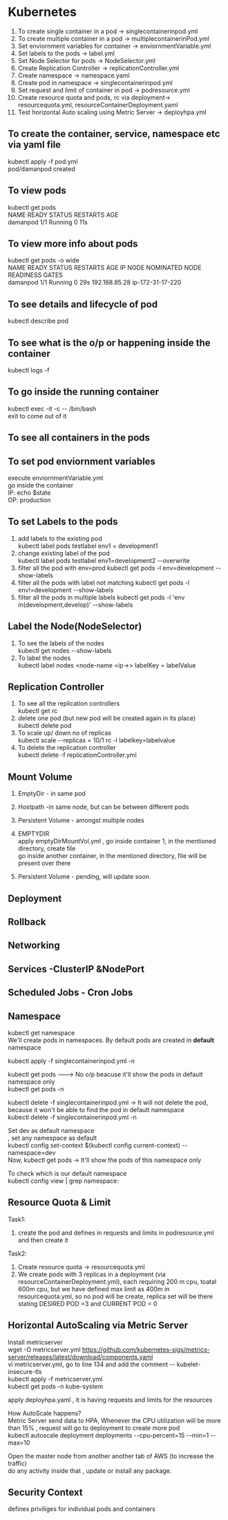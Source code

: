# Kubernetes
1. To create single container in a pod -> singlecontainerinpod.yml</br>
2. To create multiple container in a pod -> multiplecontainerinPod.yml</br>
3. Set enviornment variables for container -> enviornmentVariable.yml </br>
4. Set labels to the pods -> label.yml </br>
5. Set Node Selector for pods -> NodeSelector.yml</br>
6. Create Replication Controller -> replicationController.yml</br>
7. Create namespace -> namespace.yaml</br>
8. Create pod in namespace -> singlecontainerinpod.yml</br>
9. Set request and limit of container in pod -> podresource.yml</br>
10. Create resource quota and pods, rc via deployment-> resourcequota.yml, resourceContainerDeployment.yaml</br>
11. Test horizontal Auto scaling using Metric Server -> deployhpa.yml

## To create the container, service, namespace etc via yaml file
kubectl apply -f pod.yml </br>
pod/damanpod created</br>

## To view pods
kubectl get pods</br>
NAME                READY   STATUS             RESTARTS        AGE</br>
damanpod            1/1     Running            0               11s

## To view more info about pods
kubectl get pods -o wide</br>
NAME                READY   STATUS             RESTARTS        AGE     IP              NODE               NOMINATED NODE   READINESS GATES</br>
damanpod            1/1     Running            0               29s     192.168.85.28   ip-172-31-17-220   <none>           <none></br>

## To see details and lifecycle of pod
 kubectl describe pod <podname></br>

 ## To see what is the o/p or happening inside the container
 kubectl logs -f <podname> <containername></br>

 ## To go inside the running container
 kubectl exec <podname> -it -c <cont name> -- /bin/bash</br>
 exit to come out of it

 ## To see all containers in the pods


## To set pod enviornment variables
execute enviornmentVariable.yml</br>
go inside the container</br>
IP: echo $state</br>
OP: production</br>

## To set Labels to the pods
1. add labels to the existing pod</br>
   kubectl label pods testlabel env1 = development1</br>
2. change existing label of the pod</br>
   kubectl label pods testlabel env1=development2 --overwrite</br>
3. filter all the pod with env=prod
   kubectl get pods -l env=development --show-labels
4. filter all the pods with label not matching
   kubectl get pods -l env!=development --show-labels
5. filter all the pods in multiple labels
   kubectl get pods -l 'env in(development,develop)' --show-labels

##  Label the Node(NodeSelector)
1. To see the labels of the nodes</br>
    kubectl get nodes --show-labels</br>
2. To label the nodes</br>
    kubectl label nodes <node-name <ip-<ipof node>>> labelKey = labelValue

## Replication Controller
1. To see all the replication controllers</br>
   kubectl get rc</br>
2. delete one pod (but new pod will be created again in its place)</br>
   kubectl delete pod <podname></br>
3. To scale up/ down no of replicas</br>
   kubectl scale --replicas = 10/1 rc -l labelkey=labelvalue</br>
4. To delete the replication controller</br>
   kubectl delete -f replicationController.yml</br>

## Mount Volume
1. EmptyDir - in same pod</br>
2. Hostpath  -in same node, but can be between different pods</br>
3. Persistent Volume - amongst multiple nodes</br>

1. EMPTYDIR</br>
apply emptyDirMountVol.yml , go inside container 1, in the mentioned directory, create file</br>
go inside another container, in the mentioned directory, file will be present over there</br>

3. Persistent Volume - pending, will update soon

## Deployment
## Rollback
## Networking
## Services -ClusterIP &NodePort
## Scheduled Jobs - Cron Jobs
## Namespace

kubectl get namespace</br>
We'll create pods in namespaces. By default pods are created in <b>default</b> namespace</br>

kubectl apply -f singlecontainerinpod.yml -n <namespace></br>

kubectl get pods ---> No o/p beacuse it'll show the pods in default namespace only</br>
kubectl get pods -n <namespace> </br>

kubectl delete -f singlecontainerinpod.yml -> It will not delete the pod, because it won't be able to find the pod in default namespace</br>
kubectl delete -f singlecontainerinpod.yml -n <namespace></br>

Set dev as default namespace</br>, set any namespace as default</br>
kubectl config set-context $(kubectl config current-context) --namespace=dev</br>
Now, kubectl get pods -> It'll show the pods of this namespace only</br>

To check which is our default namespace</br>
kubectl config view | grep namespace:</br>


## Resource Quota & Limit
Task1:</br>
1. create the pod and defines in requests and limits in podresource.yml and then create it</br>

Task2:</br>

1. Create resource quota -> resourcequota.yml</br>
2. We create pods with 3 replicas in a deployment (via resourceContainerDeployment.yml), each requiring 200 m cpu, toatal 600m cpu, but we have defined max limit as 400m in resourcequota.yml,  so no pod will be create, replica set will be there stating DESIRED POD =3 and CURRENT POD = 0</br>

## Horizontal AutoScaling via Metric Server
Install metricserver</br>
wget -O metricserver.yml https://github.com/kubernetes-sigs/metrics-server/releases/latest/download/components.yaml</br>
vi metricserver.yml, go to line 134 and add the comment -- kubelet-insecure-tls</br>
kubectl apply -f metricserver.yml </br>
kubectl get pods -n kube-system</br>

apply deployhpa.yaml , it is having requests and limits for the resources</br>

How AutoScale happens?</br>
Metric Server send data to HPA, Whenever the CPU utilization will be more than 15% , request will go to deployment to create more pod</br>
kubectl autoscale deployment deployments --cpu-percent=15 --min=1 --max=10</br>

Open the master node from another another tab of AWS (to increase the traffic)</br>
do any activity inside that , update or install any package. </br>

## Security Context
defines priviliges for individual pods and containers

